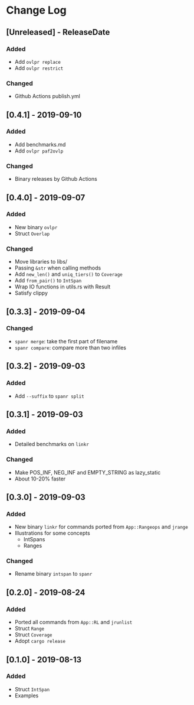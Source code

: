 # Change Log

## [Unreleased] - ReleaseDate

### Added

* Add `ovlpr replace`
* Add `ovlpr restrict`

### Changed

* Github Actions publish.yml

## [0.4.1] - 2019-09-10

### Added

* Add benchmarks.md
* Add `ovlpr paf2ovlp`

### Changed

* Binary releases by Github Actions

## [0.4.0] - 2019-09-07

### Added

* New binary `ovlpr` 
* Struct `Overlap`

### Changed

* Move libraries to libs/
* Passing `&str` when calling methods
* Add `new_len()` and `uniq_tiers()` to `Coverage`
* Add `from_pair()` to `IntSpan`
* Wrap IO functions in utils.rs with Result
* Satisfy clippy

## [0.3.3] - 2019-09-04

### Changed

* `spanr merge`: take the first part of filename
* `spanr compare`: compare more than two infiles

## [0.3.2] - 2019-09-03

### Added

* Add `--suffix` to `spanr split`

## [0.3.1] - 2019-09-03

### Added

* Detailed benchmarks on `linkr`

### Changed

* Make POS_INF, NEG_INF and EMPTY_STRING as lazy_static
* About 10-20% faster

## [0.3.0] - 2019-09-03

### Added

* New binary `linkr` for commands ported from `App::Rangeops` and `jrange`
* Illustrations for some concepts
    * IntSpans
    * Ranges

### Changed

* Rename binary `intspan` to `spanr`

## [0.2.0] - 2019-08-24

### Added

* Ported all commands from `App::RL` and `jrunlist`
* Struct `Range`
* Struct `Coverage`
* Adopt `cargo release`

## [0.1.0] - 2019-08-13

### Added

* Struct `IntSpan`
* Examples
